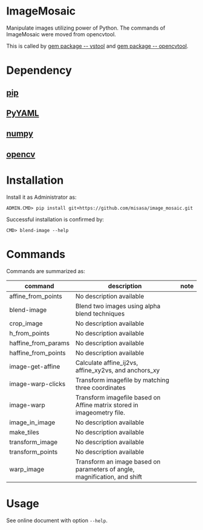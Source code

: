 # ImageMosaic

Manipulate images utilizing power of Python. The commands of ImageMosaic were moved from opencvtool. 

This is called by [gem package -- vstool](http://devel.misasa.okayama-u.ac.jp/gitlab/gems/vstool/tree/master) and [gem package -- opencvtool](http://devel.misasa.okayama-u.ac.jp/gitlab/gems/opencvtool/tree/master).


# Dependency

## [pip](https://pip.pypa.io/en/latest/installing.html "download and DOS> python get-pip.py")

## [PyYAML](http://pyyaml.org/wiki/PyYAML "download and launch installer")

## [numpy](http://sourceforge.net/projects/numpy/files/NumPy/ "download and launch installer")

## [opencv](http://opencv.org/downloads.html "download and DOS> copy C:\opencv\build\python\2.7\x86\cv2.pyd C:\Python27\Lib\site-packages")


# Installation

Install it as Administrator as:

    ADMIN.CMD> pip install git+https://github.com/misasa/image_mosaic.git

Successful installation is confirmed by:

    CMD> blend-image --help

# Commands

Commands are summarized as:

| command             | description                                                               | note |
| ------------------- | ------------------------------------------------------------------------- | ---- |
| affine_from_points  | No description available                                                  |      |
| blend-image         | Blend two images using alpha blend techniques                             |      |
| crop_image          | No description available                                                  |      |
| h_from_points       | No description available                                                  |      |
| haffine_from_params | No description available                                                  |      |
| haffine_from_points | No description available                                                  |      |
| image-get-affine    | Calculate affine_ij2vs, affine_xy2vs, and anchors_xy                      |      |
| image-warp-clicks   | Transform imagefile by matching three coordinates                         |      |
| image-warp          | Transform imagefile based on Affine matrix stored in imageometry file.    |      |
| image_in_image      | No description available                                                  |      |
| make_tiles          | No description available                                                  |      |
| transform_image     | No description available                                                  |      |
| transform_points    | No description available                                                  |      |
| warp_image          | Transform an image based on parameters of angle, magnification, and shift |      |


# Usage

See online document with option `--help`.
